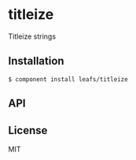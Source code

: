 
# titleize

  Titleize strings

## Installation

    $ component install leafs/titleize

## API

   

## License

  MIT
